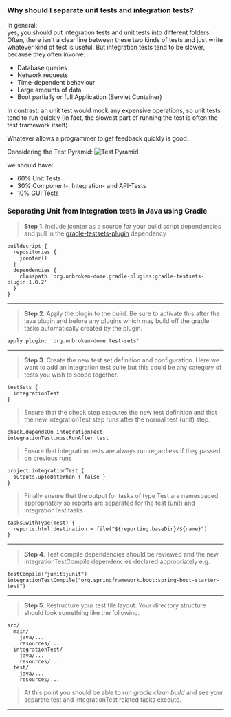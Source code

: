 ### Why should I separate unit tests and integration tests?

In general: <br>yes</b>, you should put integration tests and unit tests into different folders. Often, there isn't a clear line between these two kinds of tests and just write whatever kind of test is useful. But integration tests tend to be slower, because they often involve:

* Database queries
* Network requests
* Time-dependent behaviour
* Large amounts of data
* Boot partially or full Application (Servlet Container)

In contrast, an unit test would mock any expensive operations, so unit tests tend to run quickly (in fact, the slowest part of running the test is often the test framework itself).

Whatever allows a programmer to get feedback quickly is good.

Considering the Test Pyramid:
![Test Pyramid](https://www.360logica.com/blog/wp-content/uploads/2014/07/A-sneak-peek-into-test-framework-test-pyramid-testing-pyramid.png)

we should have: 
* 60% Unit Tests
* 30% Component-, Integration- and API-Tests
* 10% GUI Tests

### Separating Unit from Integration tests in Java using Gradle
 
> <b>Step 1</b>.
  Include jcenter as a source for your build script dependencies and pull in the [gradle-testsets-plugin](https://github.com/unbroken-dome/gradle-testsets-plugin) dependency
  ```
  buildscript {  
    repositories {
      jcenter()
    }
    dependencies {
      classpath 'org.unbroken-dome.gradle-plugins:gradle-testsets-plugin:1.0.2'
    }
  }
  ```
 
***
  
> <b>Step 2</b>.
  Apply the plugin to the build. Be sure to activate this after the java plugin and before any plugins which may build off the gradle tasks automatically created by the plugin.
  ```
  apply plugin: 'org.unbroken-dome.test-sets'
  ```

***
  
> <b>Step 3</b>.
  Create the new test set definition and configuration. Here we want to add an integration test suite but this could be any category of tests you wish to scope together.
  
  ```
  testSets {  
    integrationTest
  }
  ```
  
>  Ensure that the check step executes the new test definition and that the new integrationTest step runs after the normal test (unit) step.

  ```
  check.dependsOn integrationTest  
  integrationTest.mustRunAfter test 
  ```
  
>  Ensure that integration tests are always run regardless if they passed on previous runs
  
  ```
  project.integrationTest {  
    outputs.upToDateWhen { false }
  }
  ```
  
>  Finally ensure that the output for tasks of type Test are namespaced appropriately so reports are separated for the test (unit) and integrationTest tasks

  ```
  tasks.withType(Test) {  
    reports.html.destination = file("${reporting.baseDir}/${name}")
  }
  ```
 
***
  
> <b>Step 4</b>.
  Test compile dependencies should be reviewed and the new integrationTestCompile dependencies declared appropriately 
  e.g.
  
  ```
  testCompile("junit:junit")  
  integrationTestCompile("org.springframework.boot:spring-boot-starter-test")
  ```

***
  
> <b>Step 5</b>.
  Restructure your test file layout. Your directory structure should look something like the following.
  
  ```
  src/  
    main/
      java/...
      resources/...
    integrationTest/
      java/...
      resources/...
    test/
      java/...
      resources/...
  ```
  
>  At this point you should be able to run *gradle clean build* and see your separate test and integrationTest related tasks execute.

***
